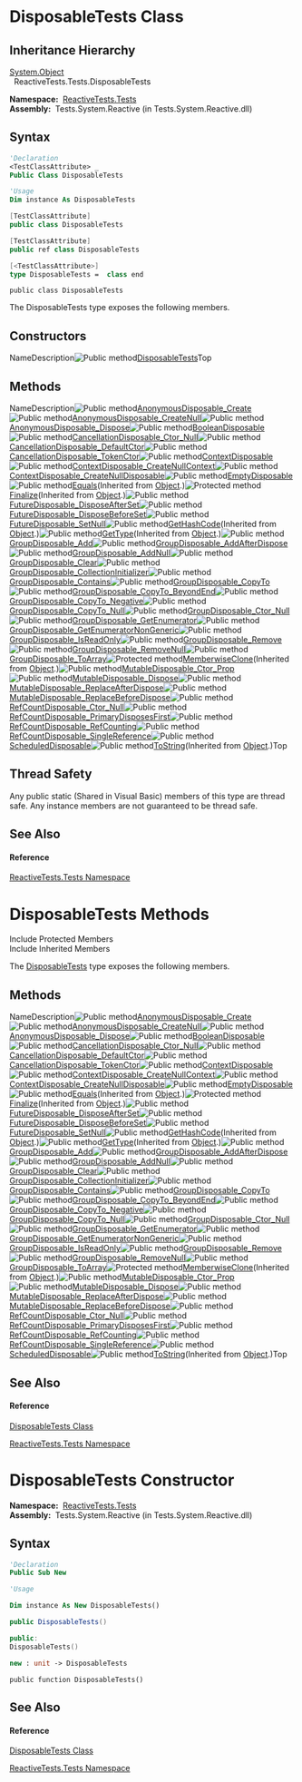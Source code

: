 # DisposableTests Class

## Inheritance Hierarchy

[System.Object](https://msdn.microsoft.com/en-us/library/e5kfa45b)  
  ReactiveTests.Tests.DisposableTests

**Namespace:**  [ReactiveTests.Tests](ReactiveTests.Tests\ReactiveTests.Tests.md)  
**Assembly:**  Tests.System.Reactive (in Tests.System.Reactive.dll)

## Syntax

```vb
'Declaration
<TestClassAttribute> _
Public Class DisposableTests
```

```vb
'Usage
Dim instance As DisposableTests
```

```csharp
[TestClassAttribute]
public class DisposableTests
```

```c++
[TestClassAttribute]
public ref class DisposableTests
```

```fsharp
[<TestClassAttribute>]
type DisposableTests =  class end
```

```jscript
public class DisposableTests
```

The DisposableTests type exposes the following members.

## Constructors

NameDescription![Public method](images\Hh303103.pubmethod(en-us,VS.103).gif "Public method")[DisposableTests](DisposableTests\DisposableTests.md)Top

## Methods

NameDescription![Public method](images\Hh303103.pubmethod(en-us,VS.103).gif "Public method")[AnonymousDisposable\_Create](AnonymousDisposable\DisposableTests.AnonymousDisposable_Create.md)![Public method](images\Hh303103.pubmethod(en-us,VS.103).gif "Public method")[AnonymousDisposable\_CreateNull](AnonymousDisposable\DisposableTests.AnonymousDisposable_CreateNull.md)![Public method](images\Hh303103.pubmethod(en-us,VS.103).gif "Public method")[AnonymousDisposable\_Dispose](AnonymousDisposable\DisposableTests.AnonymousDisposable_Dispose.md)![Public method](images\Hh303103.pubmethod(en-us,VS.103).gif "Public method")[BooleanDisposable](BooleanDisposable\DisposableTests.BooleanDisposable.md)![Public method](images\Hh303103.pubmethod(en-us,VS.103).gif "Public method")[CancellationDisposable\_Ctor\_Null](CancellationDisposable\DisposableTests.CancellationDisposable_Ctor_Null.md)![Public method](images\Hh303103.pubmethod(en-us,VS.103).gif "Public method")[CancellationDisposable\_DefaultCtor](CancellationDisposable\DisposableTests.CancellationDisposable_DefaultCtor.md)![Public method](images\Hh303103.pubmethod(en-us,VS.103).gif "Public method")[CancellationDisposable\_TokenCtor](CancellationDisposable\DisposableTests.CancellationDisposable_TokenCtor.md)![Public method](images\Hh303103.pubmethod(en-us,VS.103).gif "Public method")[ContextDisposable](ContextDisposable\DisposableTests.ContextDisposable.md)![Public method](images\Hh303103.pubmethod(en-us,VS.103).gif "Public method")[ContextDisposable\_CreateNullContext](ContextDisposable\DisposableTests.ContextDisposable_CreateNullContext.md)![Public method](images\Hh303103.pubmethod(en-us,VS.103).gif "Public method")[ContextDisposable\_CreateNullDisposable](ContextDisposable\DisposableTests.ContextDisposable_CreateNullDisposable.md)![Public method](images\Hh303103.pubmethod(en-us,VS.103).gif "Public method")[EmptyDisposable](EmptyDisposable\DisposableTests.EmptyDisposable.md)![Public method](images\Hh303103.pubmethod(en-us,VS.103).gif "Public method")[Equals](https://msdn.microsoft.com/en-us/library/m:system.object.equals(system.object)(v=VS.103))(Inherited from [Object](https://msdn.microsoft.com/en-us/library/e5kfa45b).)![Protected method](images\Hh303103.protmethod(en-us,VS.103).gif "Protected method")[Finalize](https://msdn.microsoft.com/en-us/library/4k87zsw7)(Inherited from [Object](https://msdn.microsoft.com/en-us/library/e5kfa45b).)![Public method](images\Hh303103.pubmethod(en-us,VS.103).gif "Public method")[FutureDisposable\_DisposeAfterSet](FutureDisposable\DisposableTests.FutureDisposable_DisposeAfterSet.md)![Public method](images\Hh303103.pubmethod(en-us,VS.103).gif "Public method")[FutureDisposable\_DisposeBeforeSet](FutureDisposable\DisposableTests.FutureDisposable_DisposeBeforeSet.md)![Public method](images\Hh303103.pubmethod(en-us,VS.103).gif "Public method")[FutureDisposable\_SetNull](FutureDisposable\DisposableTests.FutureDisposable_SetNull.md)![Public method](images\Hh303103.pubmethod(en-us,VS.103).gif "Public method")[GetHashCode](https://msdn.microsoft.com/en-us/library/zdee4b3y)(Inherited from [Object](https://msdn.microsoft.com/en-us/library/e5kfa45b).)![Public method](images\Hh303103.pubmethod(en-us,VS.103).gif "Public method")[GetType](https://msdn.microsoft.com/en-us/library/dfwy45w9)(Inherited from [Object](https://msdn.microsoft.com/en-us/library/e5kfa45b).)![Public method](images\Hh303103.pubmethod(en-us,VS.103).gif "Public method")[GroupDisposable\_Add](GroupDisposable\DisposableTests.GroupDisposable_Add.md)![Public method](images\Hh303103.pubmethod(en-us,VS.103).gif "Public method")[GroupDisposable\_AddAfterDispose](GroupDisposable\DisposableTests.GroupDisposable_AddAfterDispose.md)![Public method](images\Hh303103.pubmethod(en-us,VS.103).gif "Public method")[GroupDisposable\_AddNull](GroupDisposable\DisposableTests.GroupDisposable_AddNull.md)![Public method](images\Hh303103.pubmethod(en-us,VS.103).gif "Public method")[GroupDisposable\_Clear](GroupDisposable\DisposableTests.GroupDisposable_Clear.md)![Public method](images\Hh303103.pubmethod(en-us,VS.103).gif "Public method")[GroupDisposable\_CollectionInitializer](GroupDisposable\DisposableTests.GroupDisposable_CollectionInitializer.md)![Public method](images\Hh303103.pubmethod(en-us,VS.103).gif "Public method")[GroupDisposable\_Contains](GroupDisposable\DisposableTests.GroupDisposable_Contains.md)![Public method](images\Hh303103.pubmethod(en-us,VS.103).gif "Public method")[GroupDisposable\_CopyTo](GroupDisposable\DisposableTests.GroupDisposable_CopyTo.md)![Public method](images\Hh303103.pubmethod(en-us,VS.103).gif "Public method")[GroupDisposable\_CopyTo\_BeyondEnd](GroupDisposable\DisposableTests.GroupDisposable_CopyTo_BeyondEnd.md)![Public method](images\Hh303103.pubmethod(en-us,VS.103).gif "Public method")[GroupDisposable\_CopyTo\_Negative](GroupDisposable\DisposableTests.GroupDisposable_CopyTo_Negative.md)![Public method](images\Hh303103.pubmethod(en-us,VS.103).gif "Public method")[GroupDisposable\_CopyTo\_Null](GroupDisposable\DisposableTests.GroupDisposable_CopyTo_Null.md)![Public method](images\Hh303103.pubmethod(en-us,VS.103).gif "Public method")[GroupDisposable\_Ctor\_Null](GroupDisposable\DisposableTests.GroupDisposable_Ctor_Null.md)![Public method](images\Hh303103.pubmethod(en-us,VS.103).gif "Public method")[GroupDisposable\_GetEnumerator](GroupDisposable\DisposableTests.GroupDisposable_GetEnumerator.md)![Public method](images\Hh303103.pubmethod(en-us,VS.103).gif "Public method")[GroupDisposable\_GetEnumeratorNonGeneric](GroupDisposable\DisposableTests.GroupDisposable_GetEnumeratorNonGeneric.md)![Public method](images\Hh303103.pubmethod(en-us,VS.103).gif "Public method")[GroupDisposable\_IsReadOnly](GroupDisposable\DisposableTests.GroupDisposable_IsReadOnly.md)![Public method](images\Hh303103.pubmethod(en-us,VS.103).gif "Public method")[GroupDisposable\_Remove](GroupDisposable\DisposableTests.GroupDisposable_Remove.md)![Public method](images\Hh303103.pubmethod(en-us,VS.103).gif "Public method")[GroupDisposable\_RemoveNull](GroupDisposable\DisposableTests.GroupDisposable_RemoveNull.md)![Public method](images\Hh303103.pubmethod(en-us,VS.103).gif "Public method")[GroupDisposable\_ToArray](GroupDisposable\DisposableTests.GroupDisposable_ToArray.md)![Protected method](images\Hh303103.protmethod(en-us,VS.103).gif "Protected method")[MemberwiseClone](https://msdn.microsoft.com/en-us/library/57ctke0a)(Inherited from [Object](https://msdn.microsoft.com/en-us/library/e5kfa45b).)![Public method](images\Hh303103.pubmethod(en-us,VS.103).gif "Public method")[MutableDisposable\_Ctor\_Prop](MutableDisposable\DisposableTests.MutableDisposable_Ctor_Prop.md)![Public method](images\Hh303103.pubmethod(en-us,VS.103).gif "Public method")[MutableDisposable\_Dispose](MutableDisposable\DisposableTests.MutableDisposable_Dispose.md)![Public method](images\Hh303103.pubmethod(en-us,VS.103).gif "Public method")[MutableDisposable\_ReplaceAfterDispose](MutableDisposable\DisposableTests.MutableDisposable_ReplaceAfterDispose.md)![Public method](images\Hh303103.pubmethod(en-us,VS.103).gif "Public method")[MutableDisposable\_ReplaceBeforeDispose](MutableDisposable\DisposableTests.MutableDisposable_ReplaceBeforeDispose.md)![Public method](images\Hh303103.pubmethod(en-us,VS.103).gif "Public method")[RefCountDisposable\_Ctor\_Null](RefCountDisposable\DisposableTests.RefCountDisposable_Ctor_Null.md)![Public method](images\Hh303103.pubmethod(en-us,VS.103).gif "Public method")[RefCountDisposable\_PrimaryDisposesFirst](RefCountDisposable\DisposableTests.RefCountDisposable_PrimaryDisposesFirst.md)![Public method](images\Hh303103.pubmethod(en-us,VS.103).gif "Public method")[RefCountDisposable\_RefCounting](RefCountDisposable\DisposableTests.RefCountDisposable_RefCounting.md)![Public method](images\Hh303103.pubmethod(en-us,VS.103).gif "Public method")[RefCountDisposable\_SingleReference](RefCountDisposable\DisposableTests.RefCountDisposable_SingleReference.md)![Public method](images\Hh303103.pubmethod(en-us,VS.103).gif "Public method")[ScheduledDisposable](ScheduledDisposable\DisposableTests.ScheduledDisposable.md)![Public method](images\Hh303103.pubmethod(en-us,VS.103).gif "Public method")[ToString](https://msdn.microsoft.com/en-us/library/7bxwbwt2)(Inherited from [Object](https://msdn.microsoft.com/en-us/library/e5kfa45b).)Top

## Thread Safety

Any public static (Shared in Visual Basic) members of this type are thread safe. Any instance members are not guaranteed to be thread safe.

## See Also

#### Reference

[ReactiveTests.Tests Namespace](ReactiveTests.Tests\ReactiveTests.Tests.md)









# DisposableTests Methods

Include Protected Members  
Include Inherited Members

The [DisposableTests](DisposableTests\DisposableTests.md) type exposes the following members.

## Methods

NameDescription![Public method](images\Hh303103.pubmethod(en-us,VS.103).gif "Public method")[AnonymousDisposable\_Create](AnonymousDisposable\DisposableTests.AnonymousDisposable_Create.md)![Public method](images\Hh303103.pubmethod(en-us,VS.103).gif "Public method")[AnonymousDisposable\_CreateNull](AnonymousDisposable\DisposableTests.AnonymousDisposable_CreateNull.md)![Public method](images\Hh303103.pubmethod(en-us,VS.103).gif "Public method")[AnonymousDisposable\_Dispose](AnonymousDisposable\DisposableTests.AnonymousDisposable_Dispose.md)![Public method](images\Hh303103.pubmethod(en-us,VS.103).gif "Public method")[BooleanDisposable](BooleanDisposable\DisposableTests.BooleanDisposable.md)![Public method](images\Hh303103.pubmethod(en-us,VS.103).gif "Public method")[CancellationDisposable\_Ctor\_Null](CancellationDisposable\DisposableTests.CancellationDisposable_Ctor_Null.md)![Public method](images\Hh303103.pubmethod(en-us,VS.103).gif "Public method")[CancellationDisposable\_DefaultCtor](CancellationDisposable\DisposableTests.CancellationDisposable_DefaultCtor.md)![Public method](images\Hh303103.pubmethod(en-us,VS.103).gif "Public method")[CancellationDisposable\_TokenCtor](CancellationDisposable\DisposableTests.CancellationDisposable_TokenCtor.md)![Public method](images\Hh303103.pubmethod(en-us,VS.103).gif "Public method")[ContextDisposable](ContextDisposable\DisposableTests.ContextDisposable.md)![Public method](images\Hh303103.pubmethod(en-us,VS.103).gif "Public method")[ContextDisposable\_CreateNullContext](ContextDisposable\DisposableTests.ContextDisposable_CreateNullContext.md)![Public method](images\Hh303103.pubmethod(en-us,VS.103).gif "Public method")[ContextDisposable\_CreateNullDisposable](ContextDisposable\DisposableTests.ContextDisposable_CreateNullDisposable.md)![Public method](images\Hh303103.pubmethod(en-us,VS.103).gif "Public method")[EmptyDisposable](EmptyDisposable\DisposableTests.EmptyDisposable.md)![Public method](images\Hh303103.pubmethod(en-us,VS.103).gif "Public method")[Equals](https://msdn.microsoft.com/en-us/library/m:system.object.equals(system.object)(v=VS.103))(Inherited from [Object](https://msdn.microsoft.com/en-us/library/e5kfa45b).)![Protected method](images\Hh303103.protmethod(en-us,VS.103).gif "Protected method")[Finalize](https://msdn.microsoft.com/en-us/library/4k87zsw7)(Inherited from [Object](https://msdn.microsoft.com/en-us/library/e5kfa45b).)![Public method](images\Hh303103.pubmethod(en-us,VS.103).gif "Public method")[FutureDisposable\_DisposeAfterSet](FutureDisposable\DisposableTests.FutureDisposable_DisposeAfterSet.md)![Public method](images\Hh303103.pubmethod(en-us,VS.103).gif "Public method")[FutureDisposable\_DisposeBeforeSet](FutureDisposable\DisposableTests.FutureDisposable_DisposeBeforeSet.md)![Public method](images\Hh303103.pubmethod(en-us,VS.103).gif "Public method")[FutureDisposable\_SetNull](FutureDisposable\DisposableTests.FutureDisposable_SetNull.md)![Public method](images\Hh303103.pubmethod(en-us,VS.103).gif "Public method")[GetHashCode](https://msdn.microsoft.com/en-us/library/zdee4b3y)(Inherited from [Object](https://msdn.microsoft.com/en-us/library/e5kfa45b).)![Public method](images\Hh303103.pubmethod(en-us,VS.103).gif "Public method")[GetType](https://msdn.microsoft.com/en-us/library/dfwy45w9)(Inherited from [Object](https://msdn.microsoft.com/en-us/library/e5kfa45b).)![Public method](images\Hh303103.pubmethod(en-us,VS.103).gif "Public method")[GroupDisposable\_Add](GroupDisposable\DisposableTests.GroupDisposable_Add.md)![Public method](images\Hh303103.pubmethod(en-us,VS.103).gif "Public method")[GroupDisposable\_AddAfterDispose](GroupDisposable\DisposableTests.GroupDisposable_AddAfterDispose.md)![Public method](images\Hh303103.pubmethod(en-us,VS.103).gif "Public method")[GroupDisposable\_AddNull](GroupDisposable\DisposableTests.GroupDisposable_AddNull.md)![Public method](images\Hh303103.pubmethod(en-us,VS.103).gif "Public method")[GroupDisposable\_Clear](GroupDisposable\DisposableTests.GroupDisposable_Clear.md)![Public method](images\Hh303103.pubmethod(en-us,VS.103).gif "Public method")[GroupDisposable\_CollectionInitializer](GroupDisposable\DisposableTests.GroupDisposable_CollectionInitializer.md)![Public method](images\Hh303103.pubmethod(en-us,VS.103).gif "Public method")[GroupDisposable\_Contains](GroupDisposable\DisposableTests.GroupDisposable_Contains.md)![Public method](images\Hh303103.pubmethod(en-us,VS.103).gif "Public method")[GroupDisposable\_CopyTo](GroupDisposable\DisposableTests.GroupDisposable_CopyTo.md)![Public method](images\Hh303103.pubmethod(en-us,VS.103).gif "Public method")[GroupDisposable\_CopyTo\_BeyondEnd](GroupDisposable\DisposableTests.GroupDisposable_CopyTo_BeyondEnd.md)![Public method](images\Hh303103.pubmethod(en-us,VS.103).gif "Public method")[GroupDisposable\_CopyTo\_Negative](GroupDisposable\DisposableTests.GroupDisposable_CopyTo_Negative.md)![Public method](images\Hh303103.pubmethod(en-us,VS.103).gif "Public method")[GroupDisposable\_CopyTo\_Null](GroupDisposable\DisposableTests.GroupDisposable_CopyTo_Null.md)![Public method](images\Hh303103.pubmethod(en-us,VS.103).gif "Public method")[GroupDisposable\_Ctor\_Null](GroupDisposable\DisposableTests.GroupDisposable_Ctor_Null.md)![Public method](images\Hh303103.pubmethod(en-us,VS.103).gif "Public method")[GroupDisposable\_GetEnumerator](GroupDisposable\DisposableTests.GroupDisposable_GetEnumerator.md)![Public method](images\Hh303103.pubmethod(en-us,VS.103).gif "Public method")[GroupDisposable\_GetEnumeratorNonGeneric](GroupDisposable\DisposableTests.GroupDisposable_GetEnumeratorNonGeneric.md)![Public method](images\Hh303103.pubmethod(en-us,VS.103).gif "Public method")[GroupDisposable\_IsReadOnly](GroupDisposable\DisposableTests.GroupDisposable_IsReadOnly.md)![Public method](images\Hh303103.pubmethod(en-us,VS.103).gif "Public method")[GroupDisposable\_Remove](GroupDisposable\DisposableTests.GroupDisposable_Remove.md)![Public method](images\Hh303103.pubmethod(en-us,VS.103).gif "Public method")[GroupDisposable\_RemoveNull](GroupDisposable\DisposableTests.GroupDisposable_RemoveNull.md)![Public method](images\Hh303103.pubmethod(en-us,VS.103).gif "Public method")[GroupDisposable\_ToArray](GroupDisposable\DisposableTests.GroupDisposable_ToArray.md)![Protected method](images\Hh303103.protmethod(en-us,VS.103).gif "Protected method")[MemberwiseClone](https://msdn.microsoft.com/en-us/library/57ctke0a)(Inherited from [Object](https://msdn.microsoft.com/en-us/library/e5kfa45b).)![Public method](images\Hh303103.pubmethod(en-us,VS.103).gif "Public method")[MutableDisposable\_Ctor\_Prop](MutableDisposable\DisposableTests.MutableDisposable_Ctor_Prop.md)![Public method](images\Hh303103.pubmethod(en-us,VS.103).gif "Public method")[MutableDisposable\_Dispose](MutableDisposable\DisposableTests.MutableDisposable_Dispose.md)![Public method](images\Hh303103.pubmethod(en-us,VS.103).gif "Public method")[MutableDisposable\_ReplaceAfterDispose](MutableDisposable\DisposableTests.MutableDisposable_ReplaceAfterDispose.md)![Public method](images\Hh303103.pubmethod(en-us,VS.103).gif "Public method")[MutableDisposable\_ReplaceBeforeDispose](MutableDisposable\DisposableTests.MutableDisposable_ReplaceBeforeDispose.md)![Public method](images\Hh303103.pubmethod(en-us,VS.103).gif "Public method")[RefCountDisposable\_Ctor\_Null](RefCountDisposable\DisposableTests.RefCountDisposable_Ctor_Null.md)![Public method](images\Hh303103.pubmethod(en-us,VS.103).gif "Public method")[RefCountDisposable\_PrimaryDisposesFirst](RefCountDisposable\DisposableTests.RefCountDisposable_PrimaryDisposesFirst.md)![Public method](images\Hh303103.pubmethod(en-us,VS.103).gif "Public method")[RefCountDisposable\_RefCounting](RefCountDisposable\DisposableTests.RefCountDisposable_RefCounting.md)![Public method](images\Hh303103.pubmethod(en-us,VS.103).gif "Public method")[RefCountDisposable\_SingleReference](RefCountDisposable\DisposableTests.RefCountDisposable_SingleReference.md)![Public method](images\Hh303103.pubmethod(en-us,VS.103).gif "Public method")[ScheduledDisposable](ScheduledDisposable\DisposableTests.ScheduledDisposable.md)![Public method](images\Hh303103.pubmethod(en-us,VS.103).gif "Public method")[ToString](https://msdn.microsoft.com/en-us/library/7bxwbwt2)(Inherited from [Object](https://msdn.microsoft.com/en-us/library/e5kfa45b).)Top

## See Also

#### Reference

[DisposableTests Class](DisposableTests\DisposableTests.md)

[ReactiveTests.Tests Namespace](ReactiveTests.Tests\ReactiveTests.Tests.md)





# DisposableTests Constructor

**Namespace:**  [ReactiveTests.Tests](ReactiveTests.Tests\ReactiveTests.Tests.md)  
**Assembly:**  Tests.System.Reactive (in Tests.System.Reactive.dll)

## Syntax

```vb
'Declaration
Public Sub New
```

```vb
'Usage

Dim instance As New DisposableTests()
```

```csharp
public DisposableTests()
```

```c++
public:
DisposableTests()
```

```fsharp
new : unit -> DisposableTests
```

```jscript
public function DisposableTests()
```

## See Also

#### Reference

[DisposableTests Class](DisposableTests\DisposableTests.md)

[ReactiveTests.Tests Namespace](ReactiveTests.Tests\ReactiveTests.Tests.md)




